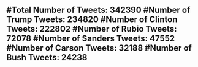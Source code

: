 #Total Number of Tweets: 342390 
#Number of Trump Tweets: 234820
#Number of Clinton Tweets: 222802
#Number of Rubio Tweets: 72078
#Number of Sanders Tweets: 47552
#Number of Carson Tweets: 32188
#Number of Bush Tweets: 24238
---
